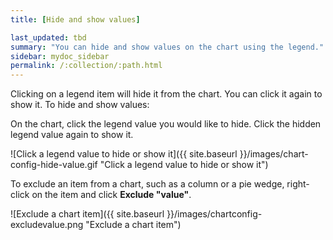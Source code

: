 ```yaml
---
title: [Hide and show values]

last_updated: tbd
summary: "You can hide and show values on the chart using the legend."
sidebar: mydoc_sidebar
permalink: /:collection/:path.html
---
```

Clicking on a legend item will hide it from the chart. You can click it again to show it. To hide and show values:

On the chart, click the legend value you would like to hide. Click the hidden legend value again to show it.

![Click a legend value to hide or show it]({{ site.baseurl }}/images/chart-config-hide-value.gif "Click a legend value to hide or show it")

To exclude an item from a chart, such as a column or a pie wedge, right-click on the item and click **Exclude "value"**.

![Exclude a chart item]({{ site.baseurl }}/images/chartconfig-excludevalue.png "Exclude a chart item")
